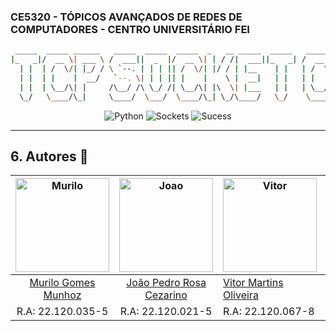 ### CE5320 - TÓPICOS AVANÇADOS DE REDES DE COMPUTADORES - CENTRO UNIVERSITÁRIO FEI
```bash
 _____  _____ ______   _____  _____  _____  _   __ _____  _____   _____  _   _   ___  _____ 
|_   _|/  __ \| ___ \ /  ___||  _  |/  __ \| | / /|  ___||_   _| /  __ \| | | | / _ \|_   _|
  | |  | /  \/| |_/ / \ `--. | | | || /  \/| |/ / | |__    | |   | /  \/| |_| |/ /_\ \ | |  
  | |  | |    |  __/   `--. \| | | || |    |    \ |  __|   | |   | |    |  _  ||  _  | | |  
  | |  | \__/\| |     /\__/ /\ \_/ /| \__/\| |\  \| |___   | |   | \__/\| | | || | | | | |  
  \_/   \____/\_|     \____/  \___/  \____/\_| \_/\____/   \_/    \____/\_| |_/\_| |_/ \_/                      
```
<p align="center">
  <img alt="Python" src= "https://img.shields.io/badge/Python-3776AB?style=for-the-badge&logo=python&logoColor=white"/>
  <img alt="Sockets" src= "https://img.shields.io/badge/-SOCKETS-blue"/>
  <img alt="Sucess" src= "https://img.shields.io/badge/-SUCCESS-green"/>
</p>

***

## 6. Autores 🤖

| <img src="https://avatars.githubusercontent.com/u/62662399?v=4" alt="Murilo" width="150"/> | <img src="https://avatars.githubusercontent.com/u/69048604?v=4" alt="Joao" width="150"/> | <img src="https://avatars.githubusercontent.com/u/65295232?v=4" alt="Vitor" width="150"/> | <img src="https://avatars.githubusercontent.com/u/4358822?v=4" alt="Guilherme" width="150"/> |
|:-------------------------------------------------------------------------------------------:|:-------------------------------------------------------------------------------------------:|---------------------------------------------------------------------------------------------|--------------------------------------------------------------------------------------------|
| [Murilo Gomes Munhoz](https://github.com/MuriloGomesMunhoz)                                 | [João Pedro Rosa Cezarino](https://github.com/akajhon)                                      | [Vitor Martins Oliveira](https://github.com/vihmar)                                         | [Guilherme Brigagão Cabelo](https://github.com/rmgg)                                       |
| R.A: 22.120.035-5                                                                           | R.A: 22.120.021-5                                                                           | R.A: 22.120.067-8                                                                           | R.A: 22.120.071-0                                                                          |
